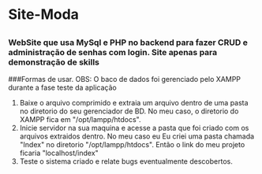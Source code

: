 # Site-Moda
##
### WebSite que usa MySql e PHP no backend para fazer CRUD e administração de senhas com login. Site apenas para demonstração de skills
###Formas de usar.
OBS: O baco de dados foi gerenciado pelo XAMPP durante a fase teste da aplicação

1. Baixe o arquivo comprimido e extraia um arquivo dentro de uma pasta no diretorio do seu gerenciador de BD. No meu caso, o diretorio do XAMPP fica em "/opt/lampp/htdocs".
2. Inicie servidor na sua maquina e acesse a pasta que foi criado com os arquivos extraidos dentro. No meu caso eu Eu criei uma pasta chamada "Index" no diretorio "/opt/lampp/htdocs". Então o link do meu projeto ficaria "localhost/index"
3. Teste o sistema criado e relate bugs eventualmente descobertos.